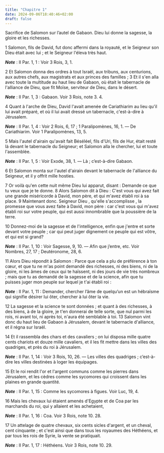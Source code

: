 ```yaml
---
title: "Chapitre 1"
date: 2024-09-06T18:40:46+02:00
draft: false
---
```



Sacrifice de Salomon sur l’autel de Gabaon.
Dieu lui donne la sagesse, la gloire et les richesses.


1 Salomon, fils de David, fut donc affermi dans la royauté, et le Seigneur son Dieu était avec lui ; et le Seigneur l'éleva très haut.

***Note*** :  II Par. 1, 1 : Voir 3 Rois, 3, 1.


2 Et Salomon donna des ordres à tout Israël, aux tribuns, aux centurions, aux autres chefs, aux magistrats et aux princes des familles ; 3 Et il s'en alla avec toute la multitude au haut lieu de Gabaon, où était le tabernacle de l'alliance de Dieu, que fit Moïse, serviteur de Dieu, dans le désert.

***Note*** :  II Par. 1, 3 : Gabaon. Voir 3 Rois, note 3. 4.

4 Quant à l'arche de Dieu, David l'avait amenée de Cariathiarim au lieu qu'il lui avait préparé, et où il lui avait dressé un tabernacle, c'est-à-dire à Jérusalem.

***Note*** :  II Par. 1, 4 : Voir 2 Rois, 6, 17 ; 1 Paralipomènes, 16, 1. ― De Cariathiarim. Voir 1 Paralipomènes, 13, 5.

5 Mais l'autel d'airain qu'avait fait Béséléel, fils d'Uri, fils de Hur, était resté là devant le tabernacle du Seigneur; et Salomon alla le chercher, lui et toute l'assemblée.

***Note*** :  II Par. 1, 5 : Voir Exode, 38, 1. ― Là ; c’est-à-dire Gabaon.

6 Et Salomon monta sur l'autel d'airain devant le tabernacle de l'alliance du Seigneur, et il y offrit mille hosties.


7 Or voilà qu'en cette nuit même Dieu lui apparut, disant : Demande ce que tu veux que je te donne. 8 Alors Salomon dit à Dieu : C'est vous qui avez fait une grande miséricorde à David, mon père, et qui m'avez établi roi à sa place. 9 Maintenant donc. Seigneur Dieu , qu'elle s'accomplisse , la promesse que vous avez faite à David, mon père : car c'est vous qui m'avez établi roi sur votre peuple, qui est aussi innombrable que la poussière de la terre.

10 Donnez-moi de la sagesse et de l'intelligence, enfin que j'entre et sorte devant votre peuple ; car qui peut juger dignement ce peuple qui est vôtre, et qui est si grand?

***Note*** :  II Par. 1, 10 : Voir Sagesse, 9, 10. ― Afin que j’entre, etc. Voir Nombres, 27, 17 ; Deutéronome, 28, 6.


11 Alors Dieu répondit à Salomon : Parce que cela a plu de préférence à ton cœur, et que tu ne m'as point demandé des richesses, ni des biens, ni de la gloire, ni les âmes de ceux qui te haïssent, ni des jours de vie très nombreux ; mais que tu as demandé de la sagesse et de la science, afin que tu puisses juger mon peuple sur lequel je t'ai établi roi :

***Note*** :  II Par. 1, 11 : Demander, chercher l’âme de quelqu’un est un hébraïsme qui signifie désirer lui ôter, chercher à lui ôter la vie.

12 La sagesse et la science te sont données ; et quant à des richesses, à des biens, à de la gloire, je t'en donnerai de telle sorte, que nul parmi les rois, ni avant toi, ni après toi, n'aura été semblable à toi. 13 Salomon vint donc du haut lieu de Gabaon à Jérusalem, devant le tabernacle d'alliance, et il régna sur Israël.


14 Et il rassembla des chars et des cavaliers ; on lui disposa mille quatre cents chariots et douze mille cavaliers, et il les fit mettre dans les villes des quadriges, et près du roi à Jérusalem.

***Note*** :  II Par. 1, 14 : Voir 3 Rois, 10, 26. ― Les villes des quadriges ; c’est-à-dire les villes destinées à loger les équipages.

15 Et le roi rendit l'or et l'argent communs comme les pierres dans Jérusalem, et les cèdres comme les sycomores qui croissent dans les plaines en grande quantité.

***Note*** :  II Par. 1, 15 : Comme les sycomores à figues. Voir Luc, 19, 4.

16 Mais les chevaux lui étaient amenés d'Egypte et de Coa par les marchands du roi, qui y allaient et les achetaient,

***Note*** :  II Par. 1, 16 : Coa. Voir 3 Rois, note 10. 28.

17 Un attelage de quatre chevaux, six cents sicles d'argent, et un cheval, cent cinquante ; et c'est ainsi que dans tous les royaumes des Héthéens, et par tous les rois de Syrie, la vente se pratiquait.

***Note*** :  II Par. 1, 17 : Héthéens. Voir 3 Rois, note 10. 29.


